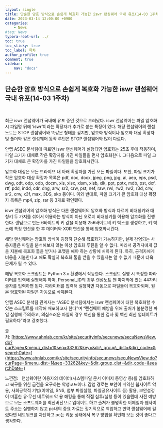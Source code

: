```yaml
---
layout: single
title: 단순한 암호 방식으로 손쉽게 복호화 가능한 iswr 랜섬웨어 국내 유포(14-03 1주차)
date: 2023-03-14 12:00:00 +0900
categories: 
    - News
#tag: News
typora-root-url: ../
toc: true
toc_sticky: true
toc_label: 목차
author_profile: true
comment: true
sidebar:
    nav: "docs"
---
```

## 단순한 암호 방식으로 손쉽게 복호화 가능한 iswr 랜섬웨어 국내 유포(14-03 1주차)

<br>

최근 iswr 랜섬웨어가 국내에 유포 중인 것으로 드러났다. iswr 랜섬웨어는 파일 암호화 시 파일명 뒤에 ‘iswr’이라는 확장자가 추가로 붙는 특징이 있다. 해당 랜섬웨어의 랜섬노트는 STOP 랜섬웨어와 똑같은 형태를 갖지만, 암호화 방식이나 암호화 대상 확장자 및 폴더와 같은 랜섬웨어 동작 루틴은 STOP 랜섬웨어와 많이 다르다.

안랩 ASEC 분석팀에 따르면 iswr 랜섬웨어가 실행되면 암호화는 25초 후에 작동하며, 파일 크기가 대체로 작은 확장자를 가진 파일들을 먼저 암호화한다. 그다음으로 파일 크기가 대체로 큰 확장자를 가진 파일들을 암호화시킨다.

암호화 대상은 모든 드라이브 내 아래 확장자를 가진 모든 파일이다. 또한, 파일 크기가 작은 암호화 대상 확장자 목록은 pdf, doc, docx, jpeg, png, jpg, ai, aep, eps, psd, dwg, odt, odp, odb, docm, xls, xlsx, xlsm, xlsb, xlk, ppt, pptx, mdb, pst, dxf, rtf, pdd, indd, cdr, dng, arw, sr2, crw, pst, nef, raw, rwl, rw2, rw2, r3d, crw, sr2, crw, x3f, max, 3DS, skp 등이다. 이와 반대로, 파일 크기가 큰 암호화 대상 확장자 목록은 mp4, zip, rar 등 3개로 확인됐다.

iswr 랜섬웨어의 암호화 방식은 다른 랜섬웨어의 암호화 방식과 다르게 비대칭키와 대칭키 두 가지를 섞어서 이용하는 방식이 아닌 오로지 비대칭키를 이용해 암호화를 진행한다. 랜덤으로 만든 6바이트의 키 값을 이용해 256바이트의 키 박스를 생성하고, 키 박스에 특정 연산을 한 후 데이터와 XOR 연산을 통해 암호화시킨다.

해당 랜섬웨어는 암호화 방식이 굉장히 단순해 복호화가 가능하지만, 실제 감염되는 사용자들은 파일을 분석해보지 않는 이상 암호화 루틴을 알 수 없다. 따라서 공격자에게 값을 지불해 복호화 툴을 받거나 포맷을 해야 하는 상황에 처하게 된다. 특히, 공격자에게 비용을 지불한다고 해도 확실히 복호화 툴을 받을 수 있을지는 알 수 없기 때문에 더욱 문제가 될 수 있다.

해당 복호화 스크립트는 Python 3.x 환경에서 작동한다. 스크립트 실행 시 특정한 파라미터를 입력해 실행해야 하며, Personal\_ID의 경우 랜섬노트 맨 마지막에 있는 44자리 글자를 입력하면 된다. 파라미터를 입력해 실행하면 자동으로 파일들이 복호화되며, 원본 암호화된 파일은 자동으로 삭제된다.

안랩 ASEC 분석팀 관계자는 “ASEC 분석팀에서는 iswr 랜섬웨어에 대한 복호화할 수 있는 스크립트를 제작해 배포하고자 한다”며 “랜섬웨어 예방을 위해 출처가 불분명한 파일 실행에 주의하고, 의심스러운 파일의 경우 백신을 통한 검사 및 백신 최신 업데이트가 필요하다”라고 강조했다.​ 

출처: [https://www.ahnlab.com/kr/site/securityinfo/secunews/secuNewsView.do?curPage=&menu\_dist=1&seq=33262&key=&dir\_group\_dist=&dir\_code=&searchDate=](https://www.ahnlab.com/kr/site/securityinfo/secunews/secuNewsView.do?curPage=&menu_dist=1&seq=33262&key=&dir_group_dist=&dir_code=&searchDate=)

느낀점:   랜섬웨어란 이용자의 데이터(시스템파일 문서 이미지 동영상 등)를 암호화하고 복구를 위한 금전을 요구하는 악성코드이다. 감염 경로는 보안이 취약한 웹사이트 악용, 사회공학적 기법(이메일, SNS, 첨부 파일실행, 파일공유사이트 등) 활용, 보안설정이 미흡한 유·무선 네트워크 악 용 해킹을 통해 직접 침투/실행 등이 있을텐데 사전 예방으로 모든 소프트웨어를 최신버전으로 업데이트 하고 출처가 불명확한 이메일과 웹사이트 주소는 실행하지 않고 pc내의 중요 자료는 정기적으로 백업하고 만약 랜섬웨어에 걸렸다면 네트워크를 차단하고 pc는 켜둔 상태에서 복구 방법을 확인해 보는 것이 좋다고 생각한다.